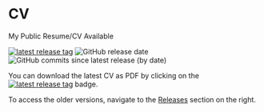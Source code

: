 # CV
My Public Resume/CV Available

[![latest release tag](https://img.shields.io/github/v/tag/cr2007/CV?label=download%20pdf)](https://github.com/cr2007/CV/releases/latest/download/main.pdf)
![GitHub release date](https://img.shields.io/github/release-date/cr2007/CV)
![GitHub commits since latest release (by date)](https://img.shields.io/github/commits-since/cr2007/CV/latest)

You can download the latest CV as PDF by clicking on the [![latest release tag](https://img.shields.io/github/v/tag/cr2007/CV?label=download%20pdf)](https://github.com/cr2007/CV/releases/latest/download/main.pdf)
badge.

To access the older versions, navigate to the [Releases](https://github.com/cr2007/CV/releases) section on the right.